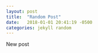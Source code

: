 ```yaml
---
layout: post
title:  "Random Post"
date:   2018-01-01 20:41:19 -0500
categories: jekyll random
---
```


New post
